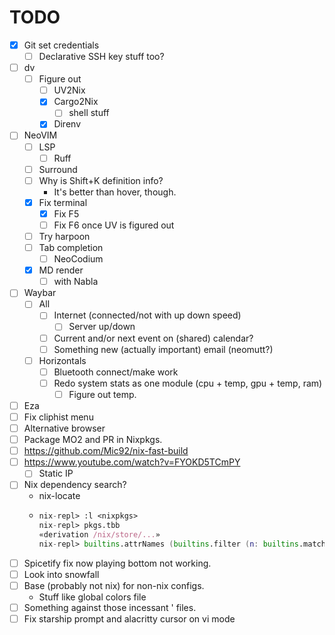 # TODO
 - [x] Git set credentials 
     - [ ] Declarative SSH key stuff too?
 - [ ] dv
     - [ ] Figure out 
        - [ ] UV2Nix
        - [x] Cargo2Nix
            - [ ] shell stuff
        - [x] Direnv
 - [ ] NeoVIM
    - [ ] LSP
        - [ ] Ruff
    - [ ] Surround
    - [ ] Why is Shift+K definition info?
        - It's better than hover, though.
    - [x] Fix terminal
        - [x] Fix F5
        - [ ] Fix F6 once UV is figured out
    - [ ] Try harpoon
    - [ ] Tab completion
        - [ ] NeoCodium
    - [x] MD render
        - [ ] with Nabla
 - [ ] Waybar
    - [ ] All
        - [ ] Internet (connected/not with up down speed) 
            - [ ] Server up/down
        - [ ] Current and/or next event on (shared) calendar?
        - [ ] Something new (actually important) email (neomutt?)
    - [ ] Horizontals
        - [ ] Bluetooth connect/make work
        - [ ] Redo system stats as one module (cpu + temp, gpu + temp, ram)
             - [ ] Figure out temp.
 - [ ] Eza
 - [ ] Fix cliphist menu
 - [ ] Alternative browser
 - [ ] Package MO2 and PR in Nixpkgs.
 - [ ] https://github.com/Mic92/nix-fast-build
 - [ ] https://www.youtube.com/watch?v=FYOKD5TCmPY
    - [ ] Static IP
 - [ ] Nix dependency search?
    - nix-locate
    - ```nix repl
      nix-repl> :l <nixpkgs>
      nix-repl> pkgs.tbb
      «derivation /nix/store/...»
      nix-repl> builtins.attrNames (builtins.filter (n: builtins.match "tbb.*" n != null) (builtins.attrNames pkgs))
        ```
 - [ ] Spicetify fix now playing bottom not working.
 - [ ] Look into snowfall
 - [ ] Base (probably not nix) for non-nix configs.
     - Stuff like global colors file
 - [ ] Something against those incessant ' files.
 - [ ] Fix starship prompt and alacritty cursor on vi mode
